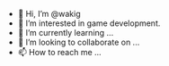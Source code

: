- 👋 Hi, I’m @wakig
- 👀 I’m interested in game development.
- 🌱 I’m currently learning ...
- 💞️ I’m looking to collaborate on ...
- 📫 How to reach me ...

<!---
wakig/wakig is a ✨ special ✨ repository because its `README.md` (this file) appears on your GitHub profile.
You can click the Preview link to take a look at your changes.
--->
